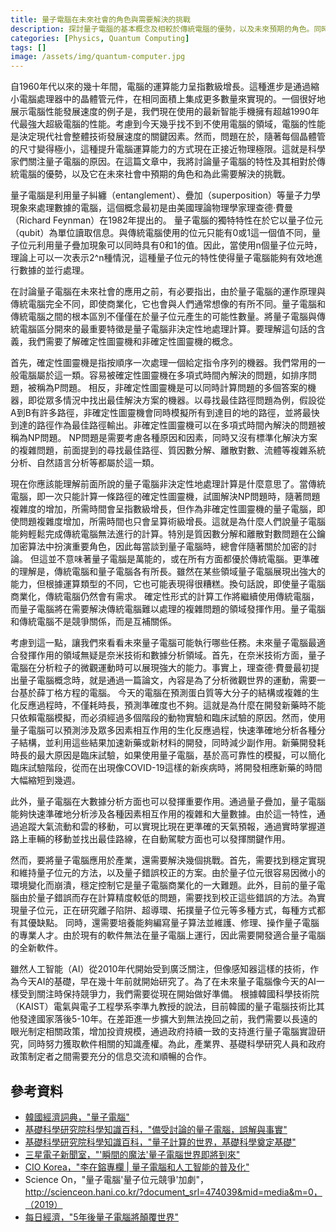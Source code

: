 ```yaml
---
title: 量子電腦在未來社會的角色與需要解決的挑戰
description: 探討量子電腦的基本概念及相較於傳統電腦的優勢，以及未來預期的角色。同時思考韓國在量子電腦時代來臨前需要提前準備的必要性。這篇文章是作者在高中時期撰寫的論文。
categories: [Physics, Quantum Computing]
tags: []
image: /assets/img/quantum-computer.jpg
---
```

自1960年代以來的幾十年間，電腦的運算能力呈指數級增長。這種進步是通過縮小電腦處理器中的晶體管元件，在相同面積上集成更多數量來實現的。一個很好地展示電腦性能發展速度的例子是，我們現在使用的最新智能手機擁有超越1990年代最強大超級電腦的性能。考慮到今天幾乎找不到不使用電腦的領域，電腦的性能是決定現代社會整體技術發展速度的關鍵因素。然而，問題在於，隨著每個晶體管的尺寸變得極小，這種提升電腦運算能力的方式現在正接近物理極限。這就是科學家們關注量子電腦的原因。在這篇文章中，我將討論量子電腦的特性及其相對於傳統電腦的優勢，以及它在未來社會中預期的角色和為此需要解決的挑戰。

量子電腦是利用量子糾纏（entanglement）、疊加（superposition）等量子力學現象來處理數據的電腦，這個概念最初是由美國理論物理學家理查德·費曼（Richard Feynman）在1982年提出的。
量子電腦的獨特特性在於它以量子位元（qubit）為單位讀取信息。與傳統電腦使用的位元只能有0或1這一個值不同，量子位元利用量子疊加現象可以同時具有0和1的值。因此，當使用n個量子位元時，理論上可以一次表示2^n種情況，這種量子位元的特性使得量子電腦能夠有效地進行數據的並行處理。

在討論量子電腦在未來社會的應用之前，有必要指出，由於量子電腦的運作原理與傳統電腦完全不同，即使商業化，它也會與人們通常想像的有所不同。量子電腦和傳統電腦之間的根本區別不僅僅在於量子位元產生的可能性數量。將量子電腦與傳統電腦區分開來的最重要特徵是量子電腦非決定性地處理計算。要理解這句話的含義，我們需要了解確定性圖靈機和非確定性圖靈機的概念。

首先，確定性圖靈機是指按順序一次處理一個給定指令序列的機器。我們常用的一般電腦屬於這一類。容易被確定性圖靈機在多項式時間內解決的問題，如排序問題，被稱為P問題。
相反，非確定性圖靈機是可以同時計算問題的多個答案的機器，即從眾多情況中找出最佳解決方案的機器。以尋找最佳路徑問題為例，假設從A到B有許多路徑，非確定性圖靈機會同時模擬所有到達目的地的路徑，並將最快到達的路徑作為最佳路徑輸出。非確定性圖靈機可以在多項式時間內解決的問題被稱為NP問題。
NP問題是需要考慮各種原因和因素，同時又沒有標準化解決方案的複雜問題，前面提到的尋找最佳路徑、質因數分解、離散對數、流體等複雜系統分析、自然語言分析等都屬於這一類。

現在你應該能理解前面所說的量子電腦非決定性地處理計算是什麼意思了。當傳統電腦，即一次只能計算一條路徑的確定性圖靈機，試圖解決NP問題時，隨著問題複雜度的增加，所需時間會呈指數級增長，但作為非確定性圖靈機的量子電腦，即使問題複雜度增加，所需時間也只會呈算術級增長。這就是為什麼人們說量子電腦能夠輕鬆完成傳統電腦無法進行的計算。特別是質因數分解和離散對數問題在公鑰加密算法中扮演重要角色，因此每當談到量子電腦時，總會伴隨著關於加密的討論。
但這並不意味著量子電腦是萬能的，或在所有方面都優於傳統電腦。更準確的理解是，傳統電腦和量子電腦各有所長。雖然在某些領域量子電腦展現出強大的能力，但根據運算類型的不同，它也可能表現得很糟糕。換句話說，即使量子電腦商業化，傳統電腦仍然會有需求。
確定性形式的計算工作將繼續使用傳統電腦，而量子電腦將在需要解決傳統電腦難以處理的複雜問題的領域發揮作用。量子電腦和傳統電腦不是競爭關係，而是互補關係。

考慮到這一點，讓我們來看看未來量子電腦可能執行哪些任務。未來量子電腦最適合發揮作用的領域無疑是奈米技術和數據分析領域。首先，在奈米技術方面，量子電腦在分析粒子的微觀運動時可以展現強大的能力。事實上，理查德·費曼最初提出量子電腦概念時，就是通過一篇論文，內容是為了分析微觀世界的運動，需要一台基於薛丁格方程的電腦。
今天的電腦在預測蛋白質等大分子的結構或複雜的生化反應過程時，不僅耗時長，預測準確度也不夠。這就是為什麼在開發新藥時不能只依賴電腦模擬，而必須經過多個階段的動物實驗和臨床試驗的原因。然而，使用量子電腦可以預測涉及眾多因素相互作用的生化反應過程，快速準確地分析各種分子結構，並利用這些結果加速新藥或新材料的開發，同時減少副作用。新藥開發耗時長的最大原因是臨床試驗，如果使用量子電腦，基於高可靠性的模擬，可以簡化臨床試驗階段，從而在出現像COVID-19這樣的新疾病時，將開發相應新藥的時間大幅縮短到幾週。

此外，量子電腦在大數據分析方面也可以發揮重要作用。通過量子疊加，量子電腦能夠快速準確地分析涉及各種因素相互作用的複雜和大量數據。由於這一特性，通過追蹤大氣流動和雲的移動，可以實現比現在更準確的天氣預報，通過實時掌握道路上車輛的移動並找出最佳路線，在自動駕駛方面也可以發揮關鍵作用。

然而，要將量子電腦應用於產業，還需要解決幾個挑戰。首先，需要找到穩定實現和維持量子位元的方法，以及量子錯誤校正的方案。由於量子位元很容易因微小的環境變化而崩潰，穩定控制它是量子電腦商業化的一大難題。此外，目前的量子電腦由於量子錯誤而存在計算精度較低的問題，需要找到校正這些錯誤的方法。為實現量子位元，正在研究離子陷阱、超導環、拓撲量子位元等多種方式，每種方式都有其優缺點。
同時，還需要培養能夠編寫量子算法並維護、修理、操作量子電腦的專業人才。由於現有的軟件無法在量子電腦上運行，因此需要開發適合量子電腦的全新軟件。

雖然人工智能（AI）從2010年代開始受到廣泛關注，但像感知器這樣的技術，作為今天AI的基礎，早在幾十年前就開始研究了。為了在未來量子電腦像今天的AI一樣受到關注時保持競爭力，我們需要從現在開始做好準備。
根據韓國科學技術院（KAIST）電氣與電子工程學系李準九教授的說法，目前韓國的量子電腦技術比其他發達國家落後5-10年。在差距進一步擴大到無法挽回之前，我們需要以長遠的眼光制定相關政策，增加投資規模，通過政府持續一致的支持進行量子電腦實證研究，同時努力獲取軟件相關的知識產權。為此，產業界、基礎科學研究人員和政府政策制定者之間需要充分的信息交流和順暢的合作。

## 參考資料
- [韓國經濟詞典，"量子電腦"](https://dic.hankyung.com/economy/view/?seq=11787)
- [基礎科學研究院科學知識百科，"備受討論的量子電腦，誤解與事實"](https://www.ibs.re.kr/cop/bbs/BBSMSTR_000000000901/selectBoardArticle.do?nttId=14100)
- [基礎科學研究院科學知識百科，"量子計算的世界，基礎科學奠定基礎"](https://www.ibs.re.kr/cop/bbs/BBSMSTR_000000000901/selectBoardArticle.do?nttId=14274)
- [三星電子新聞室，"'瞬間的魔法'量子電腦世界即將到來"](https://news.samsung.com/kr/찰나의-마법-양자컴퓨터-세계가-온다)
- [CIO Korea，"李在鎔專欄 \| 量子電腦和人工智能的普及化"](https://www.ciokorea.com/news/38257)
- Science On，"量子電腦'量子位元競爭'加劇"，http://scienceon.hani.co.kr/?document_srl=474039&mid=media&m=0，（2019）
- [每日經濟，"5年後量子電腦將顛覆世界"](https://www.mk.co.kr/news/business/view/2018/08/515351/)
